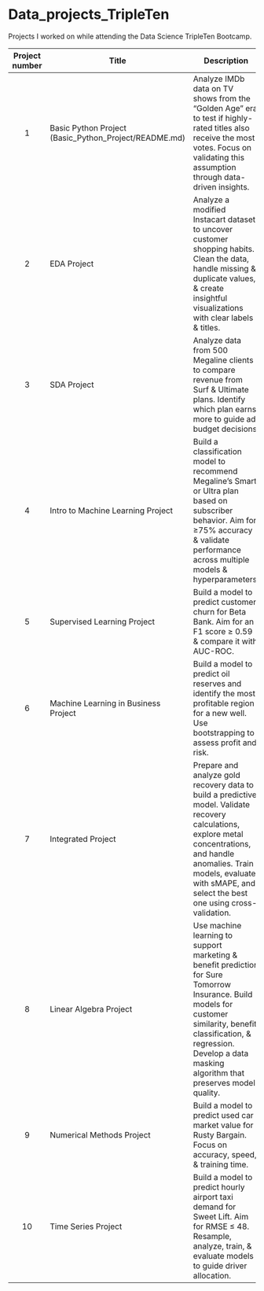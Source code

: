 # Data_projects_TripleTen
Projects I worked on while attending the Data Science TripleTen Bootcamp.


| Project number | Title | Description |
| :-----------: | ----------- |----------- |
| 1 | Basic Python Project (Basic_Python_Project/README.md)| Analyze IMDb data on TV shows from the “Golden Age” era to test if highly-rated titles also receive the most votes. Focus on validating this assumption through data-driven insights. |
| 2 | EDA Project | Analyze a modified Instacart dataset to uncover customer shopping habits. Clean the data, handle missing & duplicate values, & create insightful visualizations with clear labels & titles. |
| 3 | SDA Project | Analyze data from 500 Megaline clients to compare revenue from Surf & Ultimate plans. Identify which plan earns more to guide ad budget decisions. |
| 4 | Intro to Machine Learning Project | Build a classification model to recommend Megaline’s Smart or Ultra plan based on subscriber behavior. Aim for ≥75% accuracy & validate performance across multiple models & hyperparameters. |
| 5 | Supervised Learning Project | Build a model to predict customer churn for Beta Bank. Aim for an F1 score ≥ 0.59 & compare it with AUC-ROC. |
| 6 | Machine Learning in Business Project | Build a model to predict oil reserves and identify the most profitable region for a new well. Use bootstrapping to assess profit and risk. |
| 7 | Integrated Project | Prepare and analyze gold recovery data to build a predictive model. Validate recovery calculations, explore metal concentrations, and handle anomalies. Train models, evaluate with sMAPE, and select the best one using cross-validation. |
| 8 | Linear Algebra Project | Use machine learning to support marketing & benefit prediction for Sure Tomorrow Insurance. Build models for customer similarity, benefit classification, & regression. Develop a data masking algorithm that preserves model quality. |
| 9 | Numerical Methods Project | Build a model to predict used car market value for Rusty Bargain. Focus on accuracy, speed, & training time. |
| 10 | Time Series Project | Build a model to predict hourly airport taxi demand for Sweet Lift. Aim for RMSE ≤ 48. Resample, analyze, train, & evaluate models to guide driver allocation. |
